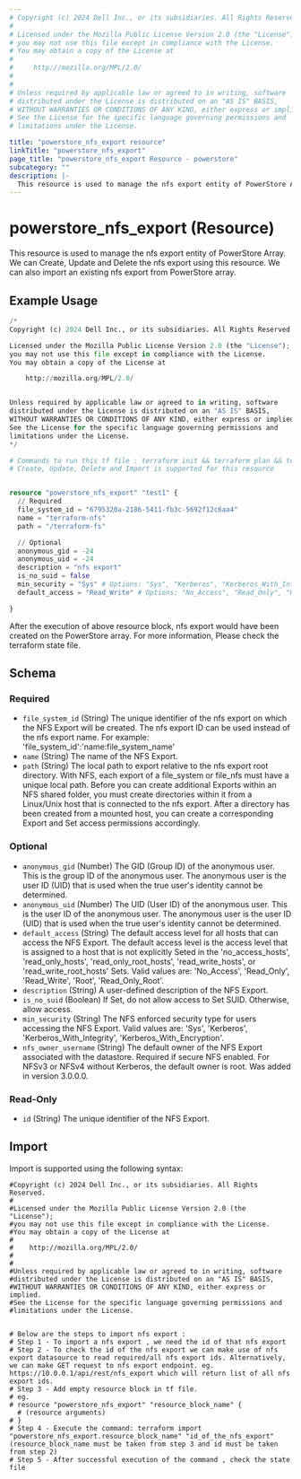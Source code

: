 ```yaml
---
# Copyright (c) 2024 Dell Inc., or its subsidiaries. All Rights Reserved.
#
# Licensed under the Mozilla Public License Version 2.0 (the "License");
# you may not use this file except in compliance with the License.
# You may obtain a copy of the License at
#
#     http://mozilla.org/MPL/2.0/
#
#
# Unless required by applicable law or agreed to in writing, software
# distributed under the License is distributed on an "AS IS" BASIS,
# WITHOUT WARRANTIES OR CONDITIONS OF ANY KIND, either express or implied.
# See the License for the specific language governing permissions and
# limitations under the License.

title: "powerstore_nfs_export resource"
linkTitle: "powerstore_nfs_export"
page_title: "powerstore_nfs_export Resource - powerstore"
subcategory: ""
description: |-
  This resource is used to manage the nfs export entity of PowerStore Array. We can Create, Update and Delete the nfs export using this resource. We can also import an existing nfs export from PowerStore array.
---
```


# powerstore_nfs_export (Resource)

This resource is used to manage the nfs export entity of PowerStore Array. We can Create, Update and Delete the nfs export using this resource. We can also import an existing nfs export from PowerStore array.

## Example Usage

```terraform
/*
Copyright (c) 2024 Dell Inc., or its subsidiaries. All Rights Reserved.

Licensed under the Mozilla Public License Version 2.0 (the "License");
you may not use this file except in compliance with the License.
You may obtain a copy of the License at

    http://mozilla.org/MPL/2.0/


Unless required by applicable law or agreed to in writing, software
distributed under the License is distributed on an "AS IS" BASIS,
WITHOUT WARRANTIES OR CONDITIONS OF ANY KIND, either express or implied.
See the License for the specific language governing permissions and
limitations under the License.
*/

# Commands to run this tf file : terraform init && terraform plan && terraform apply
# Create, Update, Delete and Import is supported for this resource


resource "powerstore_nfs_export" "test1" {
  // Required
  file_system_id = "6795320a-2186-5411-fb3c-5692f12c6aa4"
  name = "terraform-nfs"
  path = "/terraform-fs"

  // Optional
  anonymous_gid = -24
  anonymous_uid = -24 
  description = "nfs export"
  is_no_suid = false 
  min_security = "Sys" # Options: "Sys", "Kerberos", "Kerberos_With_Integrity", "Kerberos_With_Encryption"
  default_access = "Read_Write" # Options: "No_Access", "Read_Only", "Read_Write", "Root", "Read_Only_Root"

}
```

After the execution of above resource block, nfs export would have been created on the PowerStore array. For more information, Please check the terraform state file.

<!-- schema generated by tfplugindocs -->
## Schema

### Required

- `file_system_id` (String) The unique identifier of the nfs export on which the NFS Export will be created. The nfs export ID can be used instead of the nfs export name. For example: 'file_system_id':'name:file_system_name'
- `name` (String) The name of the NFS Export.
- `path` (String) The local path to export relative to the nfs export root directory. With NFS, each export of a file_system or file_nfs must have a unique local path. Before you can create additional Exports within an NFS shared folder, you must create directories within it from a Linux/Unix host that is connected to the nfs export. After a directory has been created from a mounted host, you can create a corresponding Export and Set access permissions accordingly.

### Optional

- `anonymous_gid` (Number) The GID (Group ID) of the anonymous user. This is the group ID of the anonymous user. The anonymous user is the user ID (UID) that is used when the true user's identity cannot be determined.
- `anonymous_uid` (Number) The UID (User ID) of the anonymous user. This is the user ID of the anonymous user. The anonymous user is the user ID (UID) that is used when the true user's identity cannot be determined.
- `default_access` (String) The default access level for all hosts that can access the NFS Export. The default access level is the access level that is assigned to a host that is not explicitly Seted in the 'no_access_hosts', 'read_only_hosts', 'read_only_root_hosts', 'read_write_hosts', or 'read_write_root_hosts' Sets. Valid values are: 'No_Access', 'Read_Only', 'Read_Write', 'Root', 'Read_Only_Root'.
- `description` (String) A user-defined description of the NFS Export.
- `is_no_suid` (Boolean) If Set, do not allow access to Set SUID. Otherwise, allow access.
- `min_security` (String) The NFS enforced security type for users accessing the NFS Export. Valid values are: 'Sys', 'Kerberos', 'Kerberos_With_Integrity', 'Kerberos_With_Encryption'.
- `nfs_owner_username` (String) The default owner of the NFS Export associated with the datastore. Required if secure NFS enabled. For NFSv3 or NFSv4 without Kerberos, the default owner is root. Was added in version 3.0.0.0.

### Read-Only

- `id` (String) The unique identifier of the NFS Export.

## Import

Import is supported using the following syntax:

```shell
#Copyright (c) 2024 Dell Inc., or its subsidiaries. All Rights Reserved.
#
#Licensed under the Mozilla Public License Version 2.0 (the "License");
#you may not use this file except in compliance with the License.
#You may obtain a copy of the License at
#
#    http://mozilla.org/MPL/2.0/
#
#
#Unless required by applicable law or agreed to in writing, software
#distributed under the License is distributed on an "AS IS" BASIS,
#WITHOUT WARRANTIES OR CONDITIONS OF ANY KIND, either express or implied.
#See the License for the specific language governing permissions and
#limitations under the License.


# Below are the steps to import nfs export :
# Step 1 - To import a nfs export , we need the id of that nfs export 
# Step 2 - To check the id of the nfs export we can make use of nfs export datasource to read required/all nfs export ids. Alternatively, we can make GET request to nfs export endpoint. eg. https://10.0.0.1/api/rest/nfs_export which will return list of all nfs export ids.
# Step 3 - Add empty resource block in tf file. 
# eg. 
# resource "powerstore_nfs_export" "resource_block_name" {
  # (resource arguments)
# }
# Step 4 - Execute the command: terraform import "powerstore_nfs_export.resource_block_name" "id_of_the_nfs_export" (resource_block_name must be taken from step 3 and id must be taken from step 2)
# Step 5 - After successful execution of the command , check the state file
```
